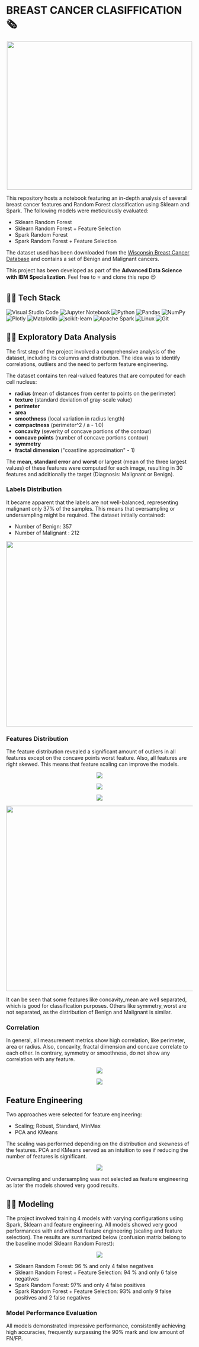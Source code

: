 ﻿# BREAST CANCER CLASIFFICATION 🗞️

<p align="center">
    <img src="images/cover.png" width="500" height="400"/>
</p>

This repository hosts a notebook featuring an in-depth analysis of several breast cancer features  and Random Forest classification using Sklearn and Spark. The following models were meticulously evaluated:

- Sklearn Random Forest 
- Sklearn Random Forest + Feature Selection
- Spark Random Forest 
- Spark Random Forest + Feature Selection


The dataset used has been downloaded from the [Wisconsin Breast Cancer Database](https://archive.ics.uci.edu/dataset/17/breast+cancer+wisconsin+diagnostic) and contains a set of Benign and Malignant cancers.

This project has been developed as part of the **Advanced Data Science with IBM Specialization**. Feel free to ⭐ and clone this repo 😉

## 👨‍💻 **Tech Stack**


![Visual Studio Code](https://img.shields.io/badge/Visual%20Studio%20Code-0078d7.svg?style=for-the-badge&logo=visual-studio-code&logoColor=white)
![Jupyter Notebook](https://img.shields.io/badge/jupyter-%23FA0F00.svg?style=for-the-badge&logo=jupyter&logoColor=white)
![Python](https://img.shields.io/badge/python-3670A0?style=for-the-badge&logo=python&logoColor=ffdd54)
![Pandas](https://img.shields.io/badge/pandas-%23150458.svg?style=for-the-badge&logo=pandas&logoColor=white)
![NumPy](https://img.shields.io/badge/numpy-%23013243.svg?style=for-the-badge&logo=numpy&logoColor=white)
![Plotly](https://img.shields.io/badge/Plotly-%233F4F75.svg?style=for-the-badge&logo=plotly&logoColor=white)
![Matplotlib](https://img.shields.io/badge/Matplotlib-%23d9ead3.svg?style=for-the-badge&logo=Matplotlib&logoColor=black)
![scikit-learn](https://img.shields.io/badge/scikit--learn-%23F7931E.svg?style=for-the-badge&logo=scikit-learn&logoColor=white)
![Apache Spark](https://img.shields.io/badge/Apache%20Spark-E25A1C.svg?style=for-the-badge&logo=Apache-Spark&logoColor=white)
![Linux](https://img.shields.io/badge/Linux-FCC624?style=for-the-badge&logo=linux&logoColor=black)
![Git](https://img.shields.io/badge/git-%23F05033.svg?style=for-the-badge&logo=git&logoColor=white)


## 👨‍🔬 Exploratory Data Analysis

The first step of the project involved a comprehensive analysis of the dataset, including its columns and distribution. The idea was to identify correlations, outliers and the need to perform feature engineering. 

The dataset contains ten real-valued features  that are computed for each cell nucleus:

-  **radius** (mean of distances from center to points on the perimeter)
-  **texture** (standard deviation of gray-scale value)
-  **perimeter**
-  **area**
-  **smoothness** (local variation in radius length)
-  **compactness** (perimeter^2 / a - 1.0)
-  **concavity** (severity of concave portions of the contour)
-  **concave points** (number of concave portions contour)
-  **symmetry**
-  **fractal dimension** ("coastline approximation" - 1)

The **mean**, **standard error** and **worst** or largest (mean of the three largest values) of these features were computed for each image, resulting in 30 features and additionally the target (Diagnosis: Malignant or Benign).

### Labels Distribution

It became apparent that the labels are not well-balanced, representing malignant only 37% of the samples. This means that oversampling or undersampling might be required. The dataset initially contained:

- Number of Benign:  357
- Number of Malignant :  212

<p align="center">
    <img src="images/counts.png" width="700" height="500"/>
</p>

### Features Distribution
The feature distribution revealed a significant amount of outliers in all features except on the concave points worst feature. Also, all features are right skewed. This means that feature scaling can improve the models.

</p>
<p align="center">
    <img src="images/violin.png"/>
</p>

<p align="center">
    <img src="images/swarm.png"/>
</p>

<p align="center">
    <img src="images/box.png"/>
</p>

<p align="center">
    <img src="images/skewness.png" width="700" height="500"/>
</p>

It can be seen that some features like concavity_mean are well separated, which is good for classification purposes. Others like symmetry_worst are not separated, as the distribution of Benign and Malignant is similar.

### Correlation

In general, all measurement metrics show high correlation, like perimeter, area or radius. Also, concavity, fractal dimension and concave correlate to each other. In contrary, symmetry or smoothness, do not show any correlation with any feature.

<p align="center">
    <img src="images/corr.png"/>
</p>

<p align="center">
    <img src="images/wordcloud.png"/>
</p>

## Feature Engineering

Two approaches were selected for feature engineering:

- Scaling; Robust, Standard, MinMax
- PCA and KMeans

The scaling was performed depending on the distribution and skewness of the features. PCA and KMeans served as an intuition to see if reducing the number of features is significant.

<p align="center">
    <img src="images/pc.png"/>
</p>

Oversampling and undersampling was not selected as feature engineering as later the models showed very good results.

## 👨‍🔬 Modeling

The project involved training 4 models with varying configurations using Spark, Sklearn and feature engineering. All models showed very good performances with and without feature engineering (scaling and feature selection). The results are summarized below (confusion matrix belong to the baseline model Sklearn Random Forest):

<p align="center">
    <img src="images/cm.png"/>
</p>

- Sklearn Random Forest: 96 % and only 4 false negatives
- Sklearn Random Forest + Feature Selection: 94 % and only 6 false negatives
- Spark Random Forest: 97% and only 4 false positives
- Spark Random Forest + Feature Selection: 93% and only 9 false positives and 2 false negatives


### Model Performance Evaluation

All models demonstrated impressive performance, consistently achieving high accuracies, frequently surpassing the 90% mark and low amount of FN/FP. 
